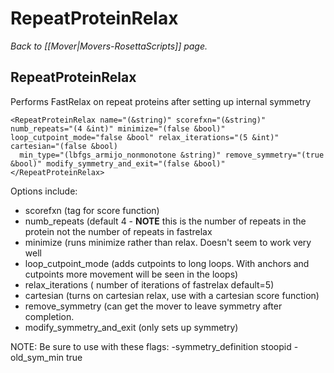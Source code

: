 # RepeatProteinRelax
*Back to [[Mover|Movers-RosettaScripts]] page.*
## RepeatProteinRelax

Performs FastRelax on repeat proteins after setting up internal symmetry

    <RepeatProteinRelax name="(&string)" scorefxn="(&string)" numb_repeats="(4 &int)" minimize="(false &bool)" loop_cutpoint_mode="false &bool" relax_iterations="(5 &int)" cartesian="(false &bool)
      min_type="(lbfgs_armijo_nonmonotone &string)" remove_symmetry="(true &bool)" modify_symmetry_and_exit="(false &bool)" 
    </RepeatProteinRelax>

Options include:
-   scorefxn (tag for score function)
-   numb_repeats (default 4 - **NOTE** this is the number of repeats in the protein not the number of repeats in fastrelax
-   minimize (runs minimize rather than relax. Doesn't seem to work very well
-  loop_cutpoint_mode (adds cutpoints to long loops. With anchors and cutpoints more movement will be seen in the loops)
-  relax_iterations ( number of iterations of fastrelax default=5)
-  cartesian (turns on cartesian relax, use with a cartesian score function)
-  remove_symmetry (can get the mover to leave symmetry after completion. 
-  modify_symmetry_and_exit (only sets up symmetry)

NOTE: Be sure to use with these flags:
-symmetry_definition stoopid
-old_sym_min true
